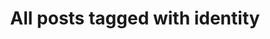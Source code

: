 ---
layout: tag
title: "All posts tagged with identity"
permalink: /weblog/tags/identity/
taxonomy: identity
---